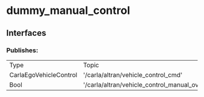 # dummy_manual_control
## Interfaces
### Publishes:
<table>
    <tr>
        <td>Type</td>
        <td>Topic</td>
    </tr>
    <tr>
        <td>CarlaEgoVehicleControl</td>
        <td>'/carla/altran/vehicle_control_cmd'</td>
    </tr>
    <tr>
        <td>Bool</td>
        <td>'/carla/altran/vehicle_control_manual_override'</td>
    </tr>
</table>

</table>

